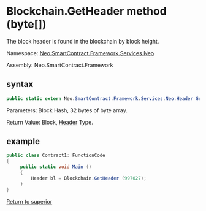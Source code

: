 # Blockchain.GetHeader method (byte[])

The block header is found in the blockchain by block height.

Namespace: [Neo.SmartContract.Framework.Services.Neo](../../neo.md)

Assembly: Neo.SmartContract.Framework

## syntax

```c#
public static extern Neo.SmartContract.Framework.Services.Neo.Header GetHeader (uint height)
```

Parameters: Block Hash, 32 bytes of byte array.

Return Value: Block, [Header](../Header.md) Type.

## example

```c#
public class Contract1: FunctionCode
{
     public static void Main ()
     {
         Header bl = Blockchain.GetHeader (997027);
     }
}
```



[Return to superior](../Blockchain.md)
